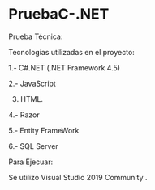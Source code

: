 # PruebaC-.NET

Prueba Técnica: 

Tecnologías utilizadas en el proyecto: 

1.- C#.NET (.NET Framework 4.5) 

2.- JavaScript 

3. HTML. 

4.- Razor 

5.- Entity FrameWork 

6.- SQL Server 

 

Para Ejecuar: 

Se utilizo Visual Studio 2019 Community . 

